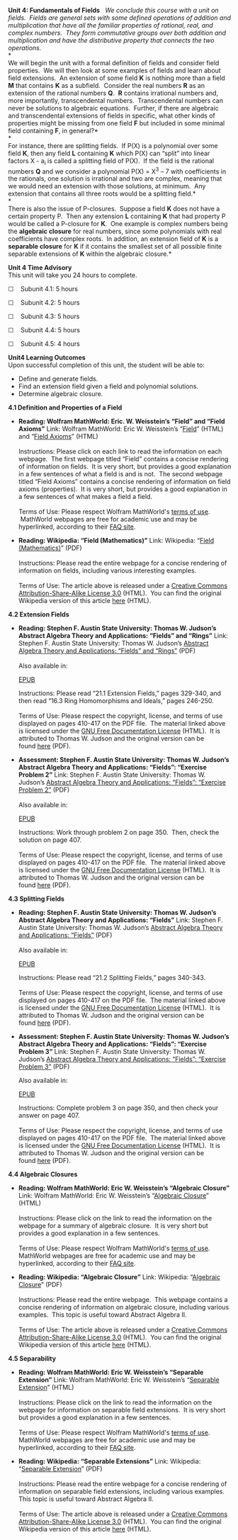**Unit 4: Fundamentals of Fields** <span id="4"></span> 
*We conclude this course with a unit on fields.  Fields are general sets
with some defined operations of addition and multiplication that have
all the familiar properties of rational, real, and complex numbers. 
They form commutative groups over both addition and multiplication and
have the distributive property that connects the two operations.*  
 *             
 We will begin the unit with a formal definition of fields and consider
field properties.  We will then look at some examples of fields and
learn about field extensions.  An extension of some field **K** is
nothing more than a field **M** that contains **K** as a subfield. 
Consider the real numbers **R** as an extension of the rational numbers
**Q**.  **R** contains irrational numbers and, more importantly,
transcendental numbers.  Transcendental numbers can never be solutions
to algebraic equations.  Further, if there are algebraic and
transcendental extensions of fields in specific, what other kinds of
properties might be missing from one field **F** but included in some
minimal field containing **F**, in general?*  
 *             
 For instance, there are splitting fields.  If P(X) is a polynomial over
some field **K**, then any field **L** containing **K** which P(X) can
“split” into linear factors X - a<sub>i</sub> is called a splitting
field of P(X).  If the field is the rational numbers **Q** and we
consider a polynomial P(X) = X<sup>3</sup> – 7 with coefficients in the
rationals, one solution is irrational and two are complex, meaning that
we would need an extension with those solutions, at minimum.  Any
extension that contains all three roots would be a splitting field.*  
 *             
 There is also the issue of P-closures.  Suppose a field **K** does not
have a certain property P.  Then any extension **L** containing **K**
that had property P would be called a P-closure for **K**.  One example
is complex numbers being the **algebraic closure** for real numbers,
since some polynomials with real coefficients have complex roots.  In
addition, an extension field of **K** is a **separable closure** for
**K** if it contains the smallest set of all possible finite separable
extensions of **K** within the algebraic closure.*

**Unit 4 Time Advisory**  
This unit will take you 24 hours to complete.

☐    Subunit 4.1: 5 hours

☐    Subunit 4.2: 5 hours

☐    Subunit 4.3: 5 hours

☐    Subunit 4.4: 5 hours

☐    Subunit 4.5: 4 hours

**Unit4 Learning Outcomes**  
Upon successful completion of this unit, the student will be able to:

-   Define and generate fields.
-   Find an extension field given a field and polynomial solutions.
-   Determine algebraic closure.

**4.1 Definition and Properties of a Field** <span id="4.1"></span> 
-   **Reading: Wolfram MathWorld: Eric. W. Weisstein’s “Field” and
    “Field Axioms”**
    Link: Wolfram MathWorld: Eric W. Weisstein’s
    “[Field](http://mathworld.wolfram.com/Field.html)” (HTML) and
    “[Field Axioms](http://mathworld.wolfram.com/FieldAxioms.html)”
    (HTML)  
        
     Instructions: Please click on each link to read the information on
    each webpage.  The first webpage titled “Field” contains a concise
    rendering of information on fields.  It is very short, but provides
    a good explanation in a few sentences of what a field is and is
    not.  The second webpage titled “Field Axioms” contains a concise
    rendering of information on field axioms (properties).  It is very
    short, but provides a good explanation in a few sentences of what
    makes a field a field.  
        
     Terms of Use: Please respect Wolfram MathWorld's [terms of
    use](http://mathworld.wolfram.com/about/terms.html).  MathWorld
    webpages are free for academic use and may be hyperlinked, according
    to their [FAQ
    site](http://mathworld.wolfram.com/about/faq.html#linking).

-   **Reading: Wikipedia: “Field (Mathematics)”**
    Link: Wikipedia: “[Field
    (Mathematics)](https://resources.saylor.org/archived/wp-content/uploads/2011/04/Field-mathematics.pdf)”
    (PDF)  
        
     Instructions: Please read the entire webpage for a concise
    rendering of information on fields, including various interesting
    examples.  
        
     Terms of Use: The article above is released under a [Creative
    Commons Attribution-Share-Alike License
    3.0](http://creativecommons.org/licenses/by-sa/3.0/) (HTML).  You
    can find the original Wikipedia version of this article
    [here](http://en.wikipedia.org/wiki/Field_(mathematics)) (HTML).

**4.2 Extension Fields** <span id="4.2"></span> 
-   **Reading: Stephen F. Austin State University: Thomas W. Judson’s
    Abstract Algebra Theory and Applications: “Fields” and “Rings”**
    Link: Stephen F. Austin State University: Thomas W. Judson’s
    [Abstract Algebra Theory and Applications: “Fields” and
    “Rings”](https://resources.saylor.org/archived/wp-content/uploads/2011/07/MA231-1.1.1book.pdf)
    (PDF)  
        
     Also available in:  

    [EPUB](https://resources.saylor.org/archived/wp-content/uploads/2011/08/MA231-1.1.1book-Thomas-W.-Judson.epub)  
      
     Instructions: Please read “21.1 Extension Fields,” pages 329-340,
    and then read “16.3 Ring Homomorphisms and Ideals,” pages 246-250.  
        
     Terms of Use: Please respect the copyright, license, and terms of
    use displayed on pages 410-417 on the PDF file.  The material linked
    above is licensed under the [GNU Free Documentation
    License](http://www.gnu.org/licenses/fdl.html) (HTML).  It is
    attributed to Thomas W. Judson and the original version can be
    found [here](http://abstract.ups.edu/download/aata-20100827.pdf) (PDF).

-   **Assessment: Stephen F. Austin State University: Thomas W. Judson’s
    Abstract Algebra Theory and Applications: “Fields”: “Exercise
    Problem 2”**
    Link: Stephen F. Austin State University: Thomas W. Judson’s
    [Abstract Algebra Theory and Applications: “Fields”: “Exercise
    Problem
    2”](https://resources.saylor.org/archived/wp-content/uploads/2011/07/MA231-1.1.1book.pdf)
    (PDF)  
        
     Also available in:  

    [EPUB](https://resources.saylor.org/archived/wp-content/uploads/2011/08/MA231-1.1.1book-Thomas-W.-Judson.epub)  
      
     Instructions: Work through problem 2 on page 350.  Then, check the
    solution on page 407.  
        
     Terms of Use: Please respect the copyright, license, and terms of
    use displayed on pages 410-417 on the PDF file.  The material linked
    above is licensed under the [GNU Free Documentation
    License](http://www.gnu.org/licenses/fdl.html) (HTML).  It is
    attributed to Thomas W. Judson and the original version can be
    found [here](http://abstract.ups.edu/download/aata-20100827.pdf) (PDF).

**4.3 Splitting Fields** <span id="4.3"></span> 
-   **Reading: Stephen F. Austin State University: Thomas W. Judson’s
    Abstract Algebra Theory and Applications: “Fields”**
    Link: Stephen F. Austin State University: Thomas W. Judson’s
    [Abstract Algebra Theory and Applications:
    “Fields”](https://resources.saylor.org/archived/wp-content/uploads/2011/07/MA231-1.1.1book.pdf)
    (PDF)  
        
     Also available in:  

    [EPUB](https://resources.saylor.org/archived/wp-content/uploads/2011/08/MA231-1.1.1book-Thomas-W.-Judson.epub)  
      
     Instructions: Please read “21.2 Splitting Fields,” pages 340-343.  
        
     Terms of Use: Please respect the copyright, license, and terms of
    use displayed on pages 410-417 on the PDF file.  The material linked
    above is licensed under the [GNU Free Documentation
    License](http://www.gnu.org/licenses/fdl.html) (HTML).  It is
    attributed to Thomas W. Judson and the original version can be
    found [here](http://abstract.ups.edu/download/aata-20100827.pdf) (PDF).

-   **Assessment: Stephen F. Austin State University: Thomas W. Judson’s
    Abstract Algebra Theory and Applications: “Fields”: “Exercise
    Problem 3”**
    Link: Stephen F. Austin State University: Thomas W. Judson’s
    [Abstract Algebra Theory and Applications: “Fields”: “Exercise
    Problem
    3”](https://resources.saylor.org/archived/wp-content/uploads/2011/07/MA231-1.1.1book.pdf) (PDF)  
      
     Also available in:  

    [EPUB](https://resources.saylor.org/archived/wp-content/uploads/2011/08/MA231-1.1.1book-Thomas-W.-Judson.epub)  
      
     Instructions: Complete problem 3 on page 350, and then check your
    answer on page 407.  
        
     Terms of Use: Please respect the copyright, license, and terms of
    use displayed on pages 410-417 on the PDF file.  The material linked
    above is licensed under the [GNU Free Documentation
    License](http://www.gnu.org/licenses/fdl.html) (HTML).  It is
    attributed to Thomas W. Judson and the original version can be
    found [here](http://abstract.ups.edu/download/aata-20100827.pdf) (PDF).

**4.4 Algebraic Closures** <span id="4.4"></span> 
-   **Reading: Wolfram MathWorld: Eric W. Weisstein’s “Algebraic
    Closure”**
    Link: Wolfram MathWorld: Eric W. Weisstein’s “[Algebraic
    Closure](http://mathworld.wolfram.com/AlgebraicClosure.html)”
    (HTML)  
        
     Instructions: Please click on the link to read the information on
    the webpage for a summary of algebraic closure.  It is very short
    but provides a good explanation in a few sentences.  
        
     Terms of Use: Please respect Wolfram MathWorld's [terms of
    use](http://mathworld.wolfram.com/about/terms.html).  MathWorld
    webpages are free for academic use and may be hyperlinked, according
    to their [FAQ
    site](http://mathworld.wolfram.com/about/faq.html#linking).

-   **Reading: Wikipedia: “Algebraic Closure”**
    Link: Wikipedia: “[Algebraic
    Closure](https://resources.saylor.org/archived/wp-content/uploads/2011/04/Algebraic-closure.pdf)”
    (PDF)  
        
     Instructions: Please read the entire webpage.  This webpage
    contains a concise rendering of information on algebraic closure,
    including various examples.  This topic is useful toward Abstract
    Algebra II.  
        
     Terms of Use: The article above is released under a [Creative
    Commons Attribution-Share-Alike License
    3.0](http://creativecommons.org/licenses/by-sa/3.0/) (HTML).  You
    can find the original Wikipedia version of this article
    [here](http://en.wikipedia.org/wiki/Algebraic_closure) (HTML).

**4.5 Separability** <span id="4.5"></span> 
-   **Reading: Wolfram MathWorld: Eric W. Weisstein’s “Separable
    Extension”**
    Link: Wolfram MathWorld: Eric W. Weisstein’s “[Separable
    Extension](http://mathworld.wolfram.com/SeparableExtension.html)”
    (HTML)  
        
     Instructions: Please click on the link to read the information on
    the webpage for information on separable field extensions.  It is
    very short but provides a good explanation in a few sentences.  
        
     Terms of Use: Please respect Wolfram MathWorld's [terms of
    use](http://mathworld.wolfram.com/about/terms.html).  MathWorld
    webpages are free for academic use and may be hyperlinked, according
    to their [FAQ
    site](http://mathworld.wolfram.com/about/faq.html#linking).

-   **Reading: Wikipedia: “Separable Extensions”**
    Link: Wikipedia: “[Separable
    Extension](https://resources.saylor.org/archived/wp-content/uploads/2011/04/Seperable-extension.pdf)”
    (PDF)  
        
     Instructions: Please read the entire webpage for a concise
    rendering of information on separable field extensions, including
    various examples.  This topic is useful toward Abstract Algebra
    II.  
        
     Terms of Use: The article above is released under a [Creative
    Commons Attribution-Share-Alike License
    3.0](http://creativecommons.org/licenses/by-sa/3.0/) (HTML).  You
    can find the original Wikipedia version of this article
    [here](http://en.wikipedia.org/wiki/Separable_extension) (HTML).


